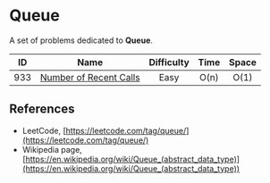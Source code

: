 # Queue

A set of problems dedicated to **Queue**.

|  ID   |                                      Name                                       | Difficulty | Time  | Space |
| :---: | :-----------------------------------------------------------------------------: | :--------: | :---: | :---: |
|  933  | [Number of Recent Calls](https://leetcode.com/problems/number-of-recent-calls/) |    Easy    | O(n)  | O(1)  |

## References

* LeetCode, [https://leetcode.com/tag/queue/](https://leetcode.com/tag/queue/)
* Wikipedia page, [https://en.wikipedia.org/wiki/Queue_(abstract_data_type)](https://en.wikipedia.org/wiki/Queue_(abstract_data_type))